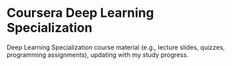 # Coursera Deep Learning Specialization

Deep Learning Specialization course material (e.g., lecture slides, quizzes, programming assignments), updating with my study progress.
